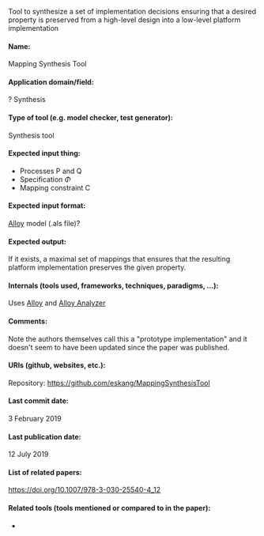 Tool to synthesize a set of implementation decisions ensuring that a desired property is preserved from a high-level design into a low-level platform implementation

#### Name:
Mapping Synthesis Tool

#### Application domain/field:
?
Synthesis

#### Type of tool (e.g. model checker, test generator):
Synthesis tool

#### Expected input thing:
- Processes P and Q
- Specification $\Phi$
- Mapping constraint C

#### Expected input format:
[Alloy](Alloy.md) model (.als file)?

#### Expected output:
If it exists, a maximal set of mappings that ensures that the resulting platform implementation preserves the given property.

#### Internals (tools used, frameworks, techniques, paradigms, ...):
Uses [Alloy](Alloy.md) and [Alloy Analyzer](Solvers/Alloy%20Analyzer.md)

#### Comments:
Note the authors themselves call this a "prototype implementation" and it doesn't seem to have been updated since the paper was published.

#### URIs (github, websites, etc.):
Repository: https://github.com/eskang/MappingSynthesisTool

#### Last commit date:
3 February 2019

#### Last publication date:
12 July 2019

#### List of related papers:
https://doi.org/10.1007/978-3-030-25540-4_12

#### Related tools (tools mentioned or compared to in the paper):
-
